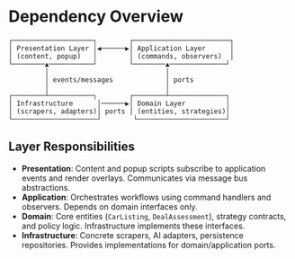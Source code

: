 # Dependency Overview

```
┌────────────────────┐        ┌────────────────────────┐
│ Presentation Layer │◀──────▶│ Application Layer      │
│ (content, popup)   │        │ (commands, observers)  │
└────────▲───────────┘        └────────▲──────────────┘
         │                             │
         │ events/messages             │ ports
         │                             │
┌────────┴───────────┐        ┌────────┴──────────────┐
│ Infrastructure      │──────▶│ Domain Layer          │
│ (scrapers, adapters)│ ports │ (entities, strategies)│
└─────────────────────┘        └──────────────────────┘
```

## Layer Responsibilities

- **Presentation**: Content and popup scripts subscribe to application events and render overlays. Communicates via message bus abstractions.
- **Application**: Orchestrates workflows using command handlers and observers. Depends on domain interfaces only.
- **Domain**: Core entities (`CarListing`, `DealAssessment`), strategy contracts, and policy logic. Infrastructure implements these interfaces.
- **Infrastructure**: Concrete scrapers, AI adapters, persistence repositories. Provides implementations for domain/application ports.
